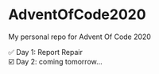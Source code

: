 # AdventOfCode2020

My personal repo for Advent Of Code 2020

:white_check_mark: Day 1: Report Repair  
:ballot_box_with_check: Day 2: coming tomorrow...  